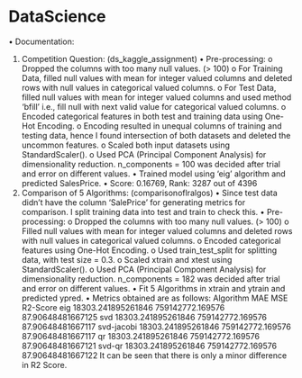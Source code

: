 # DataScience
•	Documentation:
  1.	Competition Question: (ds_kaggle_assignment)
    •	Pre-processing:
      o	Dropped the columns with too many null values. (> 100) 
      o	For Training Data, filled null values with mean for integer valued columns and deleted rows with null values in categorical valued columns.
      o	For Test Data, filled null values with mean for integer valued columns and used method ‘bfill’ i.e., fill null with next valid value for categorical valued columns.
      o	Encoded categorical features in both test and training data using One-Hot Encoding.
      o	Encoding resulted in unequal columns of training and testing data, hence I found intersection of both datasets and deleted the uncommon features.
      o	Scaled both input datasets using StandardScaler().
      o	Used PCA (Principal Component Analysis) for dimensionality reduction. n_components = 100 was decided after trial and error on different values.
    •	Trained model using ‘eig’ algorithm and predicted SalesPrice.
    •	Score: 0.16769, Rank: 3287 out of 4396
2.	Comparison of 5 Algorithms: (comparisonoflralgos)
    •	Since test data didn’t have the column ‘SalePrice’ for generating metrics for comparison. I split training data into test and train to check this.
    •	Pre-processing:
      o	Dropped the columns with too many null values. (> 100) 
      o	Filled null values with mean for integer valued columns and deleted rows with null values in categorical valued columns.
      o	Encoded categorical features using One-Hot Encoding.
      o	Used train_test_split for splitting data, with test size = 0.3.
      o	Scaled xtrain and xtest using StandardScaler().
      o	Used PCA (Principal Component Analysis) for dimensionality reduction. n_components = 182 was decided after trial and error on different values.
    •	Fit 5 Algorithms in xtrain and ytrain and predicted ypred.
    • Metrics obtained are as follows:
        Algorithm	          MAE	              MSE	          R2-Score
        eig	        18303.241895261846	759142772.169576	87.90648481667125
        svd	        18303.241895261846	759142772.169576	87.90648481667117
        svd-jacobi	18303.241895261846	759142772.169576	87.90648481667117
        qr	        18303.241895261846	759142772.169576	87.90648481667121
        svd-qr	    18303.241895261846	759142772.169576	87.90648481667122
      It can be seen that there is only a minor difference in R2 Score. 

